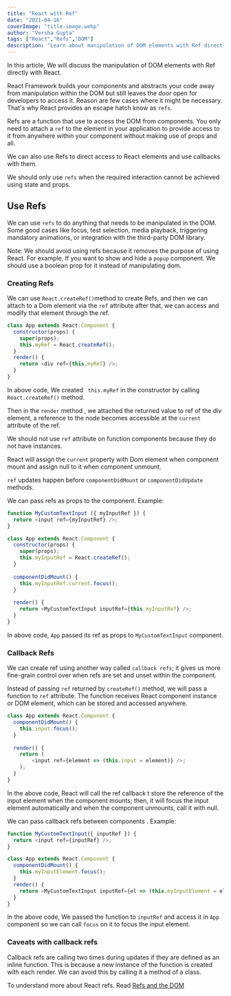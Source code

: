 ```yaml
---
title: "React with Ref"
date: "2021-04-16"
coverImage: "title-image.webp"
author: "Versha Gupta"
tags: ["React","Refs","DOM"]
description: "Learn about manipulation of DOM elements with Ref directly with React"
---
```



In this article, We will discuss the manipulation of DOM elements with Ref directly with React. 

React Framework builds your components and abstracts your code away from manipulation within the DOM but still leaves the door open for developers to access it. Reason are few cases where it might be necessary. That's why React provides an escape hatch know as `refs`.

Refs are a function that use to access the DOM from components. You only need to attach a `ref` to the element in your application to provide access to it from anywhere within your component without making use of props and all. 

We can also use Refs to direct access to React elements and use callbacks with them.

We should only use `refs` when the required interaction cannot be achieved using state and props.

## Use Refs

We can use `refs` to do anything that needs to be manipulated in the DOM. Some good cases like focus, test selection, media playback, triggering mandatory animations, or integration with the third-party DOM library.

Note: We should avoid using refs because it removes the purpose of using React.   For example, If you want to show and hide a 	`popup` component. We should use a boolean prop for it instead of manipulating dom.
	
### Creating Refs

We can use `React.createRef()`method to create Refs, and then we can attach to a Dom element via the `ref` attribute after that, we can access and modify that element through the ref. 

```JavaScript
class App extends React.Component {
  constructor(props) {  
    super(props);  
    this.myRef = React.createRef();
  }
  render() {
    return <div ref={this.myRef} />; 
  }
}
```

In above code, We created ` this.myRef` in the constructor by calling `React.createRef()`  method.

Then in the `render` method , we attached the returned value to ref of the div element,  a reference to the node becomes accessible at the `current` attribute of the ref.

We should not use `ref` attribute on function components because they do not have instances.

React will assign the `current` property with Dom element when component mount and assign null to it when component unmount.  

`ref` updates happen before `componentDidMount` or `componentDidUpdate` methods.

We can pass refs as props to the component. Example:

```JavaScript
function MyCustomTextInput ({ myInputRef }) {  
  return <input ref={myInputRef} />;  
}

class App extends React.Component {  
  constructor(props) {  
    super(props);  
    this.myInputRef = React.createRef();  
  } 
  
  componentDidMount() {  
    this.myInputRef.current.focus();  
  }
  
  render() {  
    return <MyCustomTextInput inputRef={this.myInputRef} />;  
  }
}
```
    

In above code, `App` passed its ref as props to `MyCustomTextInput` component.

### Callback Refs

We can create ref using another way called `callback refs`; it gives us more fine-grain control over when refs are set and unset within the component.

Instead of passing `ref` returned by `createRef()` method, we will pass a function to `ref` attribute.
The function receives React component instance or DOM element, which can be stored and accessed anywhere.

```JavaScript
class App extends React.Component {  
  componentDidMount() {  
    this.input.focus();  
  } 
  
  render() {  
    return (    
        <input ref={element => (this.input = element)} />;   
    );  
  }  
}
```

In the above code, React will call the ref callback t store the reference of the input element when the component mounts; then, it will focus the input element automatically and when the component unmounts, call it with null.

We can pass callback refs between components . Example:

```JavaScript
function MyCustomTextInput({ inputRef }) {  
  return <input ref={inputRef} />;  
}

class App extends React.Component {  
  componentDidMount() {  
    this.myInputElement.focus();  
  } 
  render() {  
    return <MyCustomTextInput inputRef={el => (this.myInputElement = el)} />;  
  } 
}
```

In the above code, We passed the function to `inputRef` and access it in `App` component so we can call `focus` on it to focus the input element.

### Caveats with callback refs

Callback refs are calling two times during updates if they are defined as an inline function. This is because a new instance of the function is created with each render. We can avoid this by calling it a method of a class.

To understand more about React refs. Read [Refs and the DOM](https://reactjs.org/docs/refs-and-the-dom.html)
